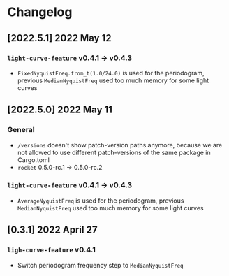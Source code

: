 # Changelog

## [2022.5.1] 2022 May 12

### `light-curve-feature` v0.4.1 -> v0.4.3

- `FixedNyquistFreq.from_t(1.0/24.0)` is used for the periodogram, previous `MedianNyquistFreq` used too much memory for some light curves


## [2022.5.0] 2022 May 11

### General

- `/versions` doesn't show patch-version paths anymore, because we are not allowed to use different patch-versions of the same package in Cargo.toml
- `rocket` 0.5.0-rc.1 -> 0.5.0-rc.2 

### `light-curve-feature` v0.4.1 -> v0.4.3

- `AverageNyquistFreq` is used for the periodogram, previous `MedianNyquistFreq` used too much memory for some light curves

## [0.3.1] 2022 April 27

### `ligh-curve-feature` v0.4.1
- Switch periodogram frequency step to `MedianNyquistFreq`